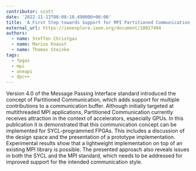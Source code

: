 ```yaml
---
contributor: scott
date: '2022-11-13T08:08:10.490000+00:00'
title: 'A First Step towards Support for MPI Partitioned Communication on SYCL-programmed FPGAs'
external_url: https://ieeexplore.ieee.org/document/10027494
authors:
  - name: Steffen Christgau
  - name: Marius Knaust
  - name: Thomas Steinke
tags:
  - fpgas
  - mpi
  - oneapi
  - dpc++
---
```


Version 4.0 of the Message Passing Interface standard introduced the concept of Partitioned Communication, which adds
support for multiple contributions to a communication buffer. Although initially targeted at multithreaded MPI
applications, Partitioned Communication currently receives attraction in the context of accelerators, especially GPUs.
In this publication it is demonstrated that this communication concept can be implemented for SYCL-programmed FPGAs.
This includes a discussion of the design space and the presentation of a prototype implementation. Experimental results
show that a lightweight implementation on top of an existing MPI library is possible. The presented approach also
reveals issues in both the SYCL and the MPI standard, which needs to be addressed for improved support for the intended
communication style.
